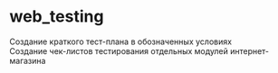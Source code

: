 # web_testing  
Создание краткого тест-плана в обозначенных условиях   
Создание чек-листов тестирования отдельных модулей интернет-магазина  
